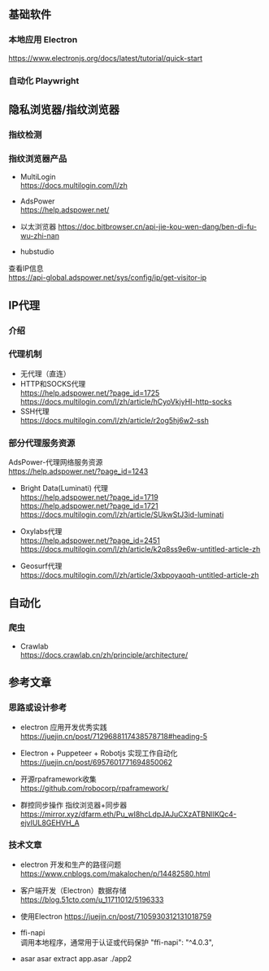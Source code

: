## 基础软件
### 本地应用 Electron
https://www.electronjs.org/docs/latest/tutorial/quick-start

### 自动化 Playwright


## 隐私浏览器/指纹浏览器
### 指纹检测

### 指纹浏览器产品
- MultiLogin  
https://docs.multilogin.com/l/zh

- AdsPower  
https://help.adspower.net/

- 以太浏览器 
https://doc.bitbrowser.cn/api-jie-kou-wen-dang/ben-di-fu-wu-zhi-nan


- hubstudio

查看IP信息   
https://api-global.adspower.net/sys/config/ip/get-visitor-ip

## IP代理

### 介绍

### 代理机制
- 无代理（直连）
- HTTP和SOCKS代理  
https://help.adspower.net/?page_id=1725  
https://docs.multilogin.com/l/zh/article/hCyoVkjyHI-http-socks 
- SSH代理   
  https://docs.multilogin.com/l/zh/article/r2og5hj6w2-ssh

### 部分代理服务资源

AdsPower-代理网络服务资源  
https://help.adspower.net/?page_id=1243

- Bright Data(Luminati) 代理  
  https://help.adspower.net/?page_id=1719   
  https://help.adspower.net/?page_id=1721    
  https://docs.multilogin.com/l/zh/article/SUkwStJ3id-luminati


- Oxylabs代理  
  https://help.adspower.net/?page_id=2451
  https://docs.multilogin.com/l/zh/article/k2q8ss9e6w-untitled-article-zh 


- Geosurf代理  
  https://docs.multilogin.com/l/zh/article/3xbpoyaoqh-untitled-article-zh 

## 自动化

### 爬虫
- Crawlab   
https://docs.crawlab.cn/zh/principle/architecture/

## 参考文章

### 思路或设计参考

- electron 应用开发优秀实践 
  https://juejin.cn/post/7129688117438578718#heading-5

- Electron + Puppeteer + Robotjs 实现工作自动化
https://juejin.cn/post/6957601771694850062

- 开源rpaframework收集  
https://github.com/robocorp/rpaframework/

- 群控同步操作 指纹浏览器+同步器
https://mirror.xyz/dfarm.eth/Pu_wI8hcLdpJAJuCXzATBNlIKQc4-ejvIUL8GEHVH_A

### 技术文章
- electron 开发和生产的路径问题   
https://www.cnblogs.com/makalochen/p/14482580.html

- 客户端开发（Electron）数据存储 
https://blog.51cto.com/u_11711012/5196333


- 使用Electron 
https://juejin.cn/post/7105930312131018759

- ffi-napi  
调用本地程序，通常用于认证或代码保护 
  "ffi-napi": "^4.0.3",

- asar 
  asar extract app.asar ./app2